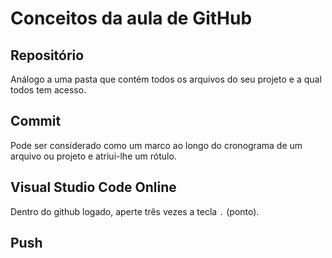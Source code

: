 # Conceitos da aula de GitHub

## Repositório

Análogo a uma pasta que contém todos os arquivos do seu projeto e a qual todos tem acesso.

## Commit

Pode ser considerado como um marco ao longo do cronograma de um arquivo ou projeto e atriui-lhe um rótulo.

## Visual Studio Code Online

Dentro do github logado, aperte três vezes a tecla `.` (ponto).

## Push



